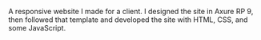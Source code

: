 A responsive website I made for a client. I designed the site in Axure RP 9, then followed that template and developed the site with HTML, CSS, and some JavaScript.
